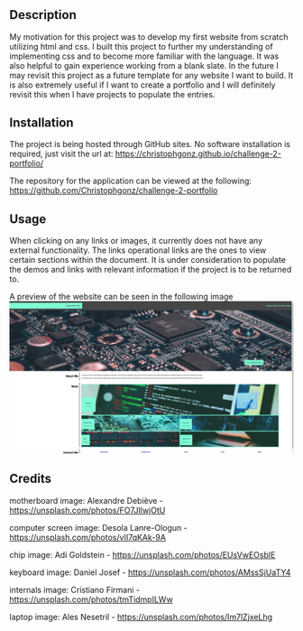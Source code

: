 # <Portfolio Demo>

## Description

My motivation for this project was to develop my first website from scratch utilizing html and css.
I built this project to further my understanding of implementing css and to become more familiar with the language.
It was also helpful to gain experience working from a blank slate.
In the future I may revisit this project as a future template for any website I want to build.
It is also extremely useful if I want to create a portfolio and I will definitely revisit this when I have projects to populate the entries.

## Installation

The project is being hosted through GitHub sites.
No software installation is required, just visit the url at:
https://christophgonz.github.io/challenge-2-portfolio/

The repository for the application can be viewed at the following:
https://github.com/Christophgonz/challenge-2-portfolio


## Usage

When clicking on any links or images, it currently does not have any external functionality.
The links operational links are the ones to view certain sections within the document.
It is under consideration to populate the demos and links with relevant information if the project is to be returned to.

A preview of the website can be seen in the following image
![an image of the deployed website](assets/images/portfolio_preview.png)

## Credits

motherboard image: Alexandre Debiève - https://unsplash.com/photos/FO7JIlwjOtU

computer screen image: Desola Lanre-Ologun - https://unsplash.com/photos/vII7qKAk-9A

chip image: Adi Goldstein - https://unsplash.com/photos/EUsVwEOsblE

keyboard image: Daniel Josef - https://unsplash.com/photos/AMssSjUaTY4

internals image: Cristiano Firmani - https://unsplash.com/photos/tmTidmpILWw

laptop image: Ales Nesetril - https://unsplash.com/photos/Im7lZjxeLhg


